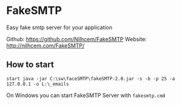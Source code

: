 # FakeSMTP

Easy fake smtp server for your application

Github: https://github.com/Nilhcem/FakeSMTP
Website: http://nilhcem.com/FakeSMTP/

## How to start
```
start java -jar C:\sw\faceSMTP\fakeSMTP-2.0.jar -s -b -p 25 -a 127.0.0.1 -o L:\_emails
```

On Windows you can start FakeSMTP Server with `fakesmtp.cmd`
